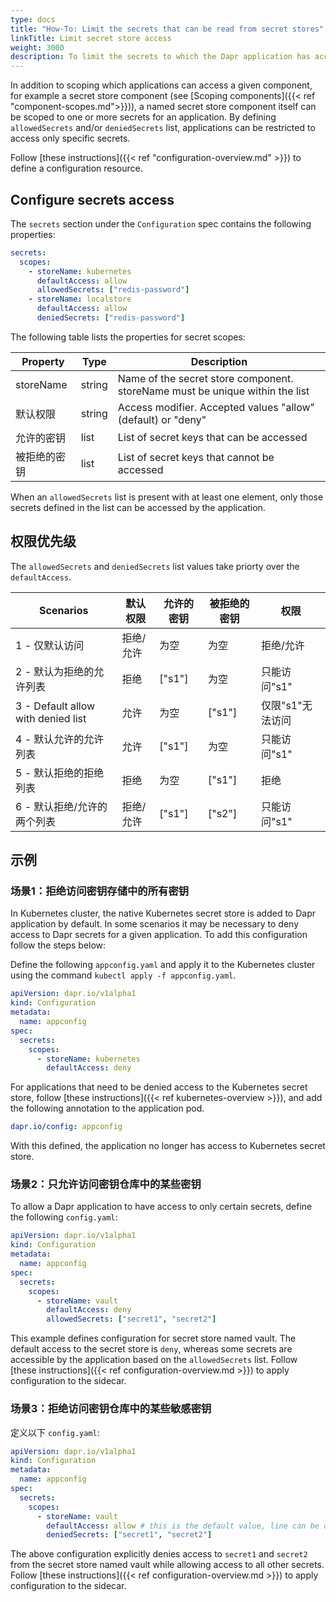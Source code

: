 ```yaml
---
type: docs
title: "How-To: Limit the secrets that can be read from secret stores"
linkTitle: Limit secret store access
weight: 3000
description: To limit the secrets to which the Dapr application has access, users can define secret scopes by augmenting existing configuration resource with restrictive permissions.
---
```


In addition to scoping which applications can access a given component, for example a secret store component (see [Scoping components]({{< ref "component-scopes.md">}})), a named secret store component itself can be scoped to one or more secrets for an application. By defining `allowedSecrets` and/or `deniedSecrets` list, applications can be restricted to access only specific secrets.

Follow [these instructions]({{< ref "configuration-overview.md" >}}) to define a configuration resource.

## Configure secrets access

The `secrets` section under the `Configuration` spec contains the following properties:

```yml
secrets:
  scopes:
    - storeName: kubernetes
      defaultAccess: allow
      allowedSecrets: ["redis-password"]
    - storeName: localstore
      defaultAccess: allow
      deniedSecrets: ["redis-password"]
```

The following table lists the properties for secret scopes:

| Property  | Type   | Description                                                                                     |
| --------- | ------ | ----------------------------------------------------------------------------------------------- |
| storeName | string | Name of the secret store component. storeName must be unique within the list    |
| 默认权限      | string | Access modifier. Accepted values "allow" (default) or "deny" |
| 允许的密钥     | list   | List of secret keys that can be accessed                                                        |
| 被拒绝的密钥    | list   | List of secret keys that cannot be accessed                                                     |

When an `allowedSecrets` list is present with at least one element, only those secrets defined in the list can be accessed by the application.

## 权限优先级

The `allowedSecrets` and `deniedSecrets` list values take priorty over the `defaultAccess`.

| Scenarios                          | 默认权限  | 允许的密钥                                                      | 被拒绝的密钥                                                     | 权限         |
| ---------------------------------- | ----- | ---------------------------------------------------------- | ---------------------------------------------------------- | ---------- |
| 1 - 仅默认访问                          | 拒绝/允许 | 为空                                                         | 为空                                                         | 拒绝/允许      |
| 2 - 默认为拒绝的允许列表                     | 拒绝    | ["s1"] | 为空                                                         | 只能访问"s1"   |
| 3 - Default allow with denied list | 允许    | 为空                                                         | ["s1"] | 仅限"s1"无法访问 |
| 4 - 默认允许的允许列表                      | 允许    | ["s1"] | 为空                                                         | 只能访问"s1"   |
| 5 - 默认拒绝的拒绝列表                      | 拒绝    | 为空                                                         | ["s1"] | 拒绝         |
| 6 - 默认拒绝/允许的两个列表                   | 拒绝/允许 | ["s1"] | ["s2"] | 只能访问"s1"   |

## 示例

### 场景1：拒绝访问密钥存储中的所有密钥

In Kubernetes cluster, the native Kubernetes secret store is added to Dapr application by default. In some scenarios it may be necessary to deny access to Dapr secrets for a given application. To add this configuration follow the steps below:

Define the following `appconfig.yaml` and apply it to the Kubernetes cluster using the command `kubectl apply -f appconfig.yaml`.

```yaml
apiVersion: dapr.io/v1alpha1
kind: Configuration
metadata:
  name: appconfig
spec:
  secrets:
    scopes:
      - storeName: kubernetes
        defaultAccess: deny
```

For applications that need to be denied access to the Kubernetes secret store, follow [these instructions]({{< ref kubernetes-overview >}}), and add the following annotation to the application pod.

```yaml
dapr.io/config: appconfig
```

With this defined, the application no longer has access to Kubernetes secret store.

### 场景2：只允许访问密钥仓库中的某些密钥

To allow a Dapr application to have access to only certain secrets, define the following `config.yaml`:

```yaml
apiVersion: dapr.io/v1alpha1
kind: Configuration
metadata:
  name: appconfig
spec:
  secrets:
    scopes:
      - storeName: vault
        defaultAccess: deny
        allowedSecrets: ["secret1", "secret2"]
```

This example defines configuration for secret store named vault. The default access to the secret store is `deny`, whereas some secrets are accessible by the application based on the `allowedSecrets` list. Follow [these instructions]({{< ref configuration-overview.md >}}) to apply configuration to the sidecar.

### 场景3：拒绝访问密钥仓库中的某些敏感密钥

定义以下 `config.yaml`:

```yaml
apiVersion: dapr.io/v1alpha1
kind: Configuration
metadata:
  name: appconfig
spec:
  secrets:
    scopes:
      - storeName: vault
        defaultAccess: allow # this is the default value, line can be omitted
        deniedSecrets: ["secret1", "secret2"]
```

The above configuration explicitly denies access to `secret1` and `secret2` from the secret store named vault while allowing access to all other secrets. Follow [these instructions]({{< ref configuration-overview.md >}}) to apply configuration to the sidecar.
